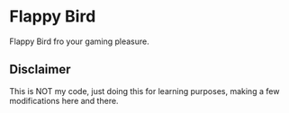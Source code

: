 # Flappy Bird

Flappy Bird fro your gaming pleasure.

## Disclaimer

This is NOT my code, just doing this for learning purposes, making a few modifications here and there.
